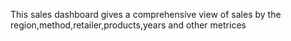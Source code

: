 This sales dashboard gives a comprehensive view of sales by the region,method,retailer,products,years and other metrices
